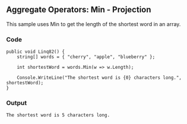 ## Aggregate Operators: Min - Projection ##

This sample uses Min to get the length of the shortest word in an array.

### Code ###

```
public void Linq82() {
    string[] words = { "cherry", "apple", "blueberry" };
    
    int shortestWord = words.Min(w => w.Length);
    
    Console.WriteLine("The shortest word is {0} characters long.", shortestWord);
}

```

### Output ###

```
The shortest word is 5 characters long.
```
